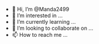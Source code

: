 - 👋 Hi, I’m @Manda2499
- 👀 I’m interested in ...
- 🌱 I’m currently learning ...
- 💞️ I’m looking to collaborate on ...
- 📫 How to reach me ...

<!---
Manda2499/Manda2499 is a ✨ special ✨ repository because its `README.md` (this file) appears on your GitHub profile.
You can click the Preview link to take a look at your changes.
Projet demineur
--->
